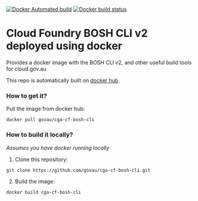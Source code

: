 [![Docker Automated build](https://img.shields.io/docker/automated/govau/cga-cf-bosh-cli.svg?style=plastic)](https://hub.docker.com/r/govau/cga-cf-bosh-cli/) [![Docker build status](https://img.shields.io/docker/status/govau/cga-cf-bosh-cli.svg?style=plastic)](https://hub.docker.com/r/govau/cga-cf-bosh-cli/)

# Cloud Foundry BOSH CLI v2 deployed using docker

Provides a docker image with the BOSH CLI v2, and other useful build tools for cloud.gov.au

This repo is automatically built on [docker hub](https://hub.docker.com/r/govau/cga-cf-bosh-cli/).

### How to get it?

Pull the image from docker hub:

```
docker pull govau/cga-cf-bosh-cli
```

### How to build it locally?

*Assumes you have docker running locally*

1. Clone this repository:

```
git clone https://github.com/govau/cga-cf-bosh-cli.git
```

2. Build the image:

```
docker build cga-cf-bosh-cli
```
